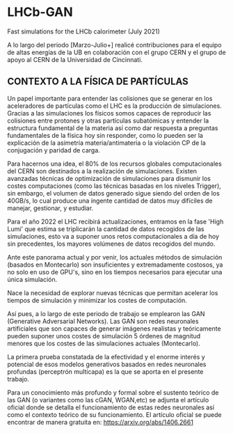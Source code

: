 # LHCb-GAN
Fast simulations for the LHCb calorimeter (July 2021)


A lo largo del periodo [Marzo-Julio+] realicé contribuciones para el equipo de altas energías de la UB en colaboración con el grupo CERN y el grupo de apoyo al CERN de la Universidad de Cincinnati.

## CONTEXTO A LA FÍSICA DE PARTÍCULAS

Un papel importante para entender las colisiones que se generar en los aceleradores de partículas como el LHC es la producción de simulaciones. Gracias a las simulaciones los físicos somos capaces de reproducir las colisiones entre protones y otras partículas subatómicas y entender la estructura fundamental de la materia así como dar respuesta a preguntas fundamentales de la física hoy sin responder, como lo pueden ser la explicación de la asimetría materia/antimateria o la violación CP de la conjugación y paridad de carga.

Para hacernos una idea, el 80% de los recursos globales computacionales del CERN son destinados a la realización de simulaciones. Existen avanzadas técnicas de optimización de simulaciones para dismunir los costes computaciones (como las técnicas basadas en los niveles Trigger), sin embargo, el volumen de datos generado sigue siendo del orden de los 40GB/s, lo cual produce una ingente cantidad de datos muy difíciles de manejar, gestionar, y estudiar.

Para el año 2022 el LHC recibirá actualizaciones, entramos en la fase 'High Lumi' que estima se triplicarán la cantidad de datos recogidos de las simulaciones, esto va a suponer unos retos computacionales a día de hoy sin precedentes, los mayores volúmenes de datos recogidos del mundo.

Ante este panorama actual y por venir, los actuales métodos de simulación (basados en Montecarlo) son insuficientes y extremadamente costosos, ya no solo en uso de GPU's, sino en los tiempos necesarios para ejecutar una única simulación.

Nace la necesidad de explorar nuevas técnicas que permitan acelerar los tiempos de simulación y minimizar los costes de computación.

Así pues, a lo largo de este periodo de trabajo se emplearon las GAN (Generative Adversarial Networks). Las GAN son redes neuronales artificiales que son capaces de generar imágenes realistas y teóricamente pueden suponer unos costes de simulación 5 órdenes de magnitud menores que los costes de las simulaciones actuales (Montecarlo).

La primera prueba constatada de la efectividad y el enorme interés y potencial de esos modelos generativos basados en redes neuronales profundas (perceptrón multicapa) es la que se aporta en el presente trabajo.

Para un conocimiento más profundo y formal sobre el sustento teórico de las GAN (o variantes como las cGAN, WGAN,etc) se adjunta el artículo oficial donde se detalla el funcionamiento de estas redes neuronales así como el contexto teórico de su funcionamiento. El artículo oficial se puede encontrar de manera gratuita en: https://arxiv.org/abs/1406.2661
